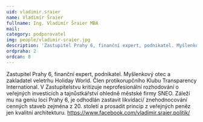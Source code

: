 ```yaml
---
uid: vladimir.sraier
name: Vladimír Šraier
fullname: Ing. Vladimír Šraier MBA
mail: 
category: podporovatel
img: people/vladimir-sraier.jpg
description: 'Zastupitel Prahy 6, finanční expert, podnikatel. Myšlenkový otec a zakladatel veletrhu Holiday World.'
ordpraha: 2
ordcan: 8
---
```

Zastupitel Prahy 6, finanční expert, podnikatel. Myšlenkový otec a zakladatel veletrhu Holiday World. Člen protikorupčního Klubu Transparency International. V Zastupitelstvu kritizuje neprofesionální rozhodování o veřejných investicích a tajnůstkářství ohledně městské firmy SNEO. Záleží mu na geniu loci Prahy 6, je odhodlán zastavit likvidaci/ znehodnocování cenných staveb zejména z 20. století a prosadit princip z veřejných peněz jen kvalitní architekturu.
<a href="https://www.facebook.com/vladimir.sraier.politik/">https://www.facebook.com/vladimir.sraier.politik/</a>
